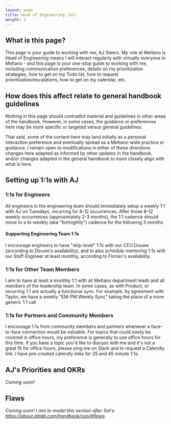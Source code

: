 ```yaml
---
layout: page
title: Head of Engineering (AJ)
weight: 2
---
```


## What is this page?

This page is your guide to working with me, AJ Steers. My role at Meltano is Head of Engineering means I will interact regularly with virtually everyone in Meltano - and this page is your one-stop guide to working with me, including communication preferences, details on my prioritization strategies, how to get on my Todo list, how to request prioritization/escalations, how to get on my calendar, etc.

## How does this affect relate to general handbook guidelines

Nothing in this page should contradict material and guidelines in other areas of the handbook. However, in some cases, the guidance or preferences here may be more specific or targeted versus general guidelines.

That said, some of the content here may land initially as a personal interaction preference and eventually spread as a Meltano-wide practice or guidance. I remain open to modifications in either of these directions: changes here adapted as informed by other updates in the handbook, and/or changes adapted in the general handbook to more closely align with what is here.

## Setting up 1:1s with AJ

### 1:1s for Engineers

All engineers in the engineering team should immediately setup a weekly 1:1 with AJ on Tuesdays, recurring for 8-12 occurrences. After those 8-12 weekly occurrences (approximately 2-3 months), the 1:1 cadence should move to a bi-weekly (aka "fortnightly") cadence for the following 3 months.

#### Supporting Engineering Team 1:1s

I encourage engineers to have "skip-level" 1:1s with our CEO Douwe (according to Douwe's availability), and to also schedule mentoring 1:1s with our Staff Engineer at least monthly, according to Florian's availability.

### 1:1s for Other Team Members

I aim to have at least a monthly 1:1 with all Meltano department leads and all members of the leadership team. In some cases, as with Product, or recurring 1:1 are actually a functional sync. For example, by agreement with Taylor, we have a weekly "EM-PM Weekly Sync" taking the place of a more generic 1:1 call.

### 1:1s for Partners and Community Members

I encourage 1:1s from community members and partners whenever a face-to-face connection would be valuable. For topics that could easily be covered in office hours, my preference is generally to use office hours for this time. If you have a topic you'd like to discuss with me and it's not a great fit for office hours, please ping me on Slack and to request a Calendly link. I have pre-created calendly links for 25 and 45 minute 1:1s.

## AJ's Priorities and OKRs

_Coming soon!_

## Flaws

_Coming soon! I aim to model this section after Sid's: https://about.gitlab.com/handbook/ceo/#flaws._
